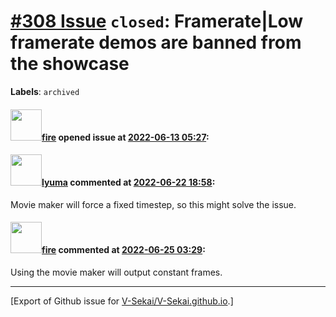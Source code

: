 # [\#308 Issue](https://github.com/V-Sekai/V-Sekai.github.io/issues/308) `closed`: Framerate|Low framerate demos are banned from the showcase
**Labels**: `archived`


#### <img src="https://avatars.githubusercontent.com/u/32321?u=c2e06a3d2b49a467aa907e54aa259516440267cc&v=4" width="50">[fire](https://github.com/fire) opened issue at [2022-06-13 05:27](https://github.com/V-Sekai/V-Sekai.github.io/issues/308):



#### <img src="https://avatars.githubusercontent.com/u/39946030?v=4" width="50">[lyuma](https://github.com/lyuma) commented at [2022-06-22 18:58](https://github.com/V-Sekai/V-Sekai.github.io/issues/308#issuecomment-1163494324):

Movie maker will force a fixed timestep, so this might solve the issue.

#### <img src="https://avatars.githubusercontent.com/u/32321?u=c2e06a3d2b49a467aa907e54aa259516440267cc&v=4" width="50">[fire](https://github.com/fire) commented at [2022-06-25 03:29](https://github.com/V-Sekai/V-Sekai.github.io/issues/308#issuecomment-1166181859):

Using the movie maker will output constant frames.


-------------------------------------------------------------------------------



[Export of Github issue for [V-Sekai/V-Sekai.github.io](https://github.com/V-Sekai/V-Sekai.github.io).]
